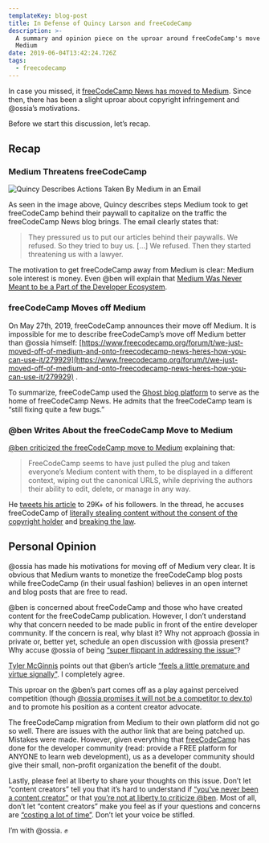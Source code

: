 ```yaml
---
templateKey: blog-post
title: In Defense of Quincy Larson and freeCodeCamp
description: >-
  A summary and opinion piece on the uproar around freeCodeCamp's move off
  Medium
date: 2019-06-04T13:42:24.726Z
tags:
  - freecodecamp
---
```

In case you missed, it [freeCodeCamp News has moved to Medium]( [https://www.freecodecamp.org/forum/t/we-just-moved-off-of-medium-and-onto-freecodecamp-news-heres-how-you-can-use-it/279929](https://www.freecodecamp.org/forum/t/we-just-moved-off-of-medium-and-onto-freecodecamp-news-heres-how-you-can-use-it/279929) ). Since then, there has been a slight uproar about copyright infringement and @ossia’s motivations.

Before we start this discussion, let’s recap.

## Recap
### Medium Threatens freeCodeCamp
![Quincy Describes Actions Taken By Medium in an Email]( [https://i1.wp.com/wptavern.com/wp-content/uploads/2019/05/Screen-Shot-2019-05-31-at-1.48.01-PM.png?ssl=1](https://i1.wp.com/wptavern.com/wp-content/uploads/2019/05/Screen-Shot-2019-05-31-at-1.48.01-PM.png?ssl=1) )

As seen in the image above, Quincy describes steps Medium took to get freeCodeCamp behind their paywall to capitalize on the traffic the freeCodeCamp News blog brings. The email clearly states that:

> They pressured us to put our articles behind their paywalls. We refused. So they tried to buy us. […] We refused. Then they started threatening us with a lawyer.

The motivation to get freeCodeCamp away from Medium is clear: Medium sole interest is money. Even @ben will explain that [Medium Was Never Meant to be a Part of the Developer Ecosystem]( [https://dev.to/devteam/medium-was-never-meant-to-be-a-part-of-the-developer-ecosystem-25a0](https://dev.to/devteam/medium-was-never-meant-to-be-a-part-of-the-developer-ecosystem-25a0) ).

### freeCodeCamp Moves off Medium
On May 27th, 2019, freeCodeCamp announces their move off Medium. It is impossible for me to describe freeCodeCamp’s move off Medium better than @ossia himself:  [https://www.freecodecamp.org/forum/t/we-just-moved-off-of-medium-and-onto-freecodecamp-news-heres-how-you-can-use-it/279929](https://www.freecodecamp.org/forum/t/we-just-moved-off-of-medium-and-onto-freecodecamp-news-heres-how-you-can-use-it/279929) .

To summarize, freeCodeCamp used the [Ghost blog platform]( [https://ghost.org/](https://ghost.org/) ) to serve as the home of freeCodeCamp News. He admits that the freeCodeCamp team is “still fixing quite a few bugs.”

### @ben Writes About the freeCodeCamp Move to Medium
[@ben criticized the freeCodeCamp move to Medium]( [https://dev.to/ben/i-m-concerned-with-the-move-that-freecodecamp-just-pulled-by-leaving-medium-io8](https://dev.to/ben/i-m-concerned-with-the-move-that-freecodecamp-just-pulled-by-leaving-medium-io8) ) explaining that:

> FreeCodeCamp seems to have just pulled the plug and taken everyone’s Medium content with them, to be displayed in a different context, wiping out the canonical URLS, while depriving the authors their ability to edit, delete, or manage in any way.

He [tweets his article]( [https://twitter.com/bendhalpern/status/1133444368289927174](https://twitter.com/bendhalpern/status/1133444368289927174) ) to 29K+ of his followers. In the thread, he accuses freeCodeCamp of [literally stealing content without the consent of the copyright holder]( [https://twitter.com/bendhalpern/status/1133494706363609088](https://twitter.com/bendhalpern/status/1133494706363609088) ) and [breaking the law]( [https://twitter.com/bendhalpern/status/1133459111184666631](https://twitter.com/bendhalpern/status/1133459111184666631) ).

## Personal Opinion
@ossia has made his motivations for moving off of Medium very clear. It is obvious that Medium wants to monetize the freeCodeCamp blog posts while freeCodeCamp (in their usual fashion) believes in an open internet and blog posts that are free to read.

@ben is concerned about freeCodeCamp and those who have created content for the freeCodeCamp publication. However, I don’t understand why that concern needed to be made public in front of the entire developer community. If the concern is real, why blast it? Why not approach @ossia in private or, better yet, schedule an open discussion with @ossia present?  Why accuse @ossia of being [“super flippant in addressing the issue”]( [https://twitter.com/bendhalpern/status/1133444368289927174](https://twitter.com/bendhalpern/status/1133444368289927174) )?

[Tyler McGinnis]( [https://twitter.com/tylermcginnis](https://twitter.com/tylermcginnis) ) points out that @ben’s article [“feels a little premature and virtue signally"]( [https://twitter.com/tylermcginnis/status/1133490470829547520](https://twitter.com/tylermcginnis/status/1133490470829547520) ). I completely agree.

This uproar on the @ben’s part comes off as a play against perceived competition (though [@ossia promises it will not be a competitor to dev.to]( [https://twitter.com/ossia/status/1133457561070579712](https://twitter.com/ossia/status/1133457561070579712) )) and to promote his position as a content creator advocate.

The freeCodeCamp migration from Medium to their own platform did not go so well. There are issues with the author link that are being patched up. Mistakes were made. However, given everything that [freeCodeCamp]( [https://www.freecodecamp.org](https://www.freecodecamp.org/) ) has done for the developer community (read: provide a FREE platform for ANYONE to learn web development), us as a developer community should give their small, non-profit organization the benefit of the doubt.

Lastly, please feel at liberty to share your thoughts on this issue. Don’t let “content creators” tell you that it’s hard to understand if [“you’ve never been a content creator”]( [https://twitter.com/LittleKope/status/1133475647664398337](https://twitter.com/LittleKope/status/1133475647664398337) ) or that [you’re not at liberty to criticize @ben]( [https://twitter.com/LittleKope/status/1133790929389871104](https://twitter.com/LittleKope/status/1133790929389871104) ). Most of all, don’t let “content creators” make you feel as if your questions and concerns are [“costing  a lot of time”]( [https://twitter.com/LittleKope/status/1133801190096023552](https://twitter.com/LittleKope/status/1133801190096023552) ). Don’t let your voice be stifled.

I’m with @ossia. ✊
